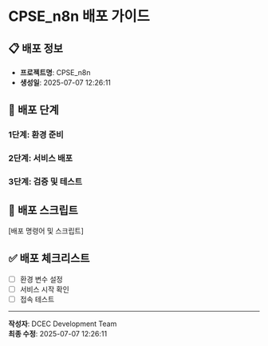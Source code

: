 <!-- 
Document Version: 1.1
Project: CPSE_n8n
Type: deployment
Created: 2025-07-07 12:26:11
Auto-generated by DCEC Project Continuity Manager
-->
# CPSE_n8n 배포 가이드

## 📋 배포 정보
- **프로젝트명**: CPSE_n8n
- **생성일**: 2025-07-07 12:26:11

## 🚀 배포 단계
### 1단계: 환경 준비
### 2단계: 서비스 배포
### 3단계: 검증 및 테스트

## 🔧 배포 스크립트
[배포 명령어 및 스크립트]

## ✅ 배포 체크리스트
- [ ] 환경 변수 설정
- [ ] 서비스 시작 확인
- [ ] 접속 테스트

---
**작성자**: DCEC Development Team  
**최종 수정**: 2025-07-07 12:26:11
